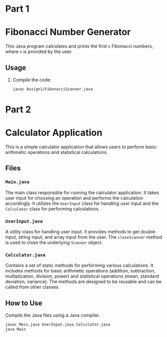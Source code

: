 <h1>Part 1</h1>

# Fibonacci Number Generator

This Java program calculates and prints the first `n` Fibonacci numbers, where `n` is provided by the user.

## Usage

1. Compile the code:
   ```bash
   javac Assign1/FibonacciScanner.java

<h1>Part 2</h1>

# Calculator Application

This is a simple calculator application that allows users to perform basic arithmetic operations and statistical calculations.

## Files

### `Main.java`

The main class responsible for running the calculator application. It takes user input for choosing an operation and performs the calculation accordingly. It utilizes the `UserInput` class for handling user input and the `Calculator` class for performing calculations.

### `UserInput.java`

A utility class for handling user input. It provides methods to get double input, string input, and array input from the user. The `closeScanner` method is used to close the underlying `Scanner` object.

### `Calculator.java`

Contains a set of static methods for performing various calculations. It includes methods for basic arithmetic operations (addition, subtraction, multiplication, division, power) and statistical operations (mean, standard deviation, variance). The methods are designed to be reusable and can be called from other classes.

## How to Use

Compile the Java files using a Java compiler.

   ```bash
   javac Main.java UserInput.java Calculator.java
   java Main